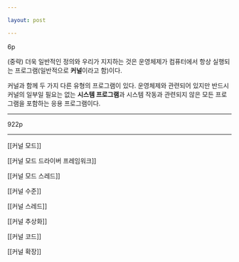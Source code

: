 ```yaml
---

layout: post

---
```


6p

(중략)
더욱 일반적인 정의와 우리가 지지하는 것은 운영체제가 컴퓨터에서 항상 실행되는 프로그램(일반적으로 **커널**이라고 함)이다.

커널과 함께 두 가지 다른 유형의 프로그램이 있다. 운영체제와 관련되어 있지만 반드시 커널의 일부일 필요는 없는 **시스템 프로그램**과 시스템 작동과 관련되지 않은 모든 프로그램을 포함하는 응용 프로그램이다.

***
922p

***

[[커널 모드]]

[[커널 모드 드라이버 프레임워크]]

[[커널 모드 스레드]]

[[커널 수준]]

[[커널 스레드]]

[[커널 추상화]]

[[커널 코드]]

[[커널 확장]]